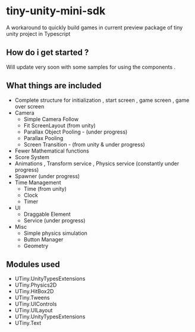 # tiny-unity-mini-sdk
A workaround to quickly build games in current preview package of tiny unity project in Typescript

## How do i get started ?
Will update very soon with some samples for using the components .

## What things are included
- Complete structure for initialization , start screen , game screen , game over screen
- Camera
    - Simple Camera Follow
    - Fit ScreenLayout (from unity)
    - Parallax Object Pooling - (under progress)
    - Parallax Pooling
    - Screen Transition - (from unity & under progress)
- Fewer Mathematical functions
- Score System
- Animations , Transform service , Physics service (constantly under progress)
- Spawner (under progress)
- Time Management
    - Time (from unity)
    - Clock
    - Timer
- UI
    - Draggable Element
    - Service (under progress)
- Misc
    - Simple physics simulation
    - Button Manager
    - Geometry

## Modules used
- UTiny.UnityTypesExtensions
- UTiny.Physics2D
- UTiny.HitBox2D
- UTiny.Tweens
- UTiny.UIControls
- UTiny.UILayout
- UTiny.UnityTypesExtensions
- UTiny.Text